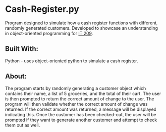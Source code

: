 # Cash-Register.py
Program designed to simulate how a cash register functions with different, randomly generated customers. Developed to showcase an understanding in object-oriented programming for [IT 209](https://ist.gmu.edu/wp-content/uploads/IT209Fall2018Syllabus.pdf).

## **Built With:**
Python - uses object-oriented python to simulate a cash register.

## **About:**
The program starts by randomly generating a customer object which contains their name, a list of 5 groceries, and the total of their cart. The user is then prompted to return the correct amount of change to the user. The program will then validate whether the correct amount of change was returned. If the correct amount was returned, a message will be displayed indicating this. Once the customer has been checked-out, the user will be prompted if they want to generate another customer and attempt to check them out as well.
